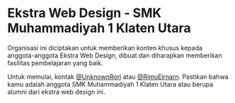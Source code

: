 # Ekstra Web Design - SMK Muhammadiyah 1 Klaten Utara

Organisasi ini diciptakan untuk memberikan konten khusus kepada anggota-anggota Ekstra Web Design, dibuat dan diharapkan memberikan fasilitas pembelajaran yang baik.

Untuk memulai, kontak [@UnknownRori](https://github.com/UnknownRori) atau [@RimuEirnarn](https://github.com/RimuEirnarn). Pastikan bahwa kamu adalah anggota SMK Muhammadiyah 1 Klaten Utara atau berupa alumni dari ekstra web design ini.
